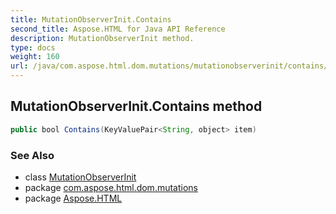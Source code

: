 ```yaml
---
title: MutationObserverInit.Contains
second_title: Aspose.HTML for Java API Reference
description: MutationObserverInit method. 
type: docs
weight: 160
url: /java/com.aspose.html.dom.mutations/mutationobserverinit/contains/
---
```

## MutationObserverInit.Contains method

```java
public bool Contains(KeyValuePair<String, object> item)
```

### See Also

* class [MutationObserverInit](../)
* package [com.aspose.html.dom.mutations](../../mutationobserverinit/)
* package [Aspose.HTML](../../../)
